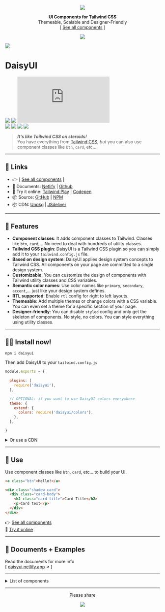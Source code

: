 <div align="center">

[![][logo-url]](#)  

**UI Components for Tailwind CSS**  
Themeable, Scalable and Designer-Friendly  
[ [See all components][netlify-url] ]
  
[![][tweet]][tweet-url]  

</div>

[![][banner-url]][netlify-url]  

# DaisyUI  
[![][build]][build-url] [![][install-size]][install-size-url] [![][styled-css]][styled-css-url]  
[![][npm]][npm-url] [![][dl]][npm-url] [![][commit]][gh-url] [![][license]][license-url]

>***It's like Tailwind CSS on steroids!***  
>You have everything from [Tailwind CSS][tailwind-url], *but* you can also use component classes like `btn`, `card`, etc...

---

## 🔗 Links
- 👉 [ [See all components][netlify-url] ]
- 📘 Documents: [Netlify][netlify-url] | [Github][gh-pages-url]
- 🎲 Try it online: [Tailwind Play][tw-play-url] | [Codepen][codepen-url]
- 📦 Source: [GitHub][gh-url] | [NPM][npm-url]
- 📦 CDN: [Unpkg][unpkg-url] | [JSdeliver][jsdeliver-url]

---

## 🌼 Features   
- **Component classes**: It adds component classes to Tailwind. Classes like `btn`, `card`,... No need to deal with hundreds of utility classes.
- **Tailwind CSS plugin**: DaisyUI is a Tailwind CSS plugin so you can simply add it to your `tailwind.config.js` file.
- **Based on design system**: DaisyUI applies design system concepts to Tailwind CSS. All components on your page are committed to a single design system.
- **Customizable**: You can customize the design of components with Tailwind utility classes and CSS variables.
- **Semantic color names**: Use color names like `primary`, `secondary`, `accent`,... just like your design system defines.
- **RTL supported**: Enable `rtl` config for right to left layouts.
- **Themeable**: Add multiple themes or change colors with a CSS variable. You can even set a theme for a specific section of your page.
- **Designer-friendly**: You can disable `styled` config and only get the skeleton of components. No style, no colors. You can style everything using utility classes.

---

## 👩‍💻 Install now!  

```
npm i daisyui
```

Then add DaisyUI to your `tailwind.config.js`
```js
module.exports = {
  
  plugins: [
    require('daisyui'),
  ],

  // OPTIONAL: if you want to use DaisyUI colors everywhere
  theme: {
    extend: {
      colors: require('daisyui/colors'),
    },
  },

}
```


<details>
<summary>
  Or use a CDN
</summary>


>*Loading CSS files from CDN is not recommended for production. It's better to install Tailwind and DaisyUI as Nodejs dependencies so you can config/customize everything, and purge unused styles.*  

- **Full.css** (Tailwind's default style + DaisyUI components)  
  [![][full-css]][full-css-url]  
  ```
  https://unpkg.com/daisyui@0.8.x/dist/full.css
  ```
- **Default themes** (optional)  
  [![][theme-css]][theme-css-url]   
  ```
  https://unpkg.com/daisyui@0.8.x/dist/themes.css
  ```


</details>

---
## 🎉 Use  
Use component classes like `btn`, `card`, etc... to build your UI.  
```html
<a class="btn">Hello!</a>
```
```html
<div class="shadow card">
  <div class="card-body">
    <h2 class="card-title">Card Title</h2> 
    <p>Card text</p>
  </div>
</div> 
```

👉 [See all components][netlify-url]  
🎲 [Try it online][tw-play-url]  

---

## 📘 Documents + Examples  
Read the documents for more info  
[ [daisyui.netlify.app][netlify-url] ↗︎ ]

---

<details>
<summary>
  List of components
</summary>

- [x] Accordion
- [x] Alert
- [x] Artboard
- [ ] App bar
- [x] Avatar
- [ ] Avatar group
- [x] Badge
- [ ] Banner
- [ ] Breadcrumb
- [x] Button
- [x] Button group
- [ ] Calendar
- [x] Card
- [ ] Chat bubble
- [ ] Comment
- [ ] Countdown
- [ ] Divider
- [ ] Empty placeholder
- [ ] Footer
- [ ] Form
  - [x] Select
  - [x] Text input
  - [x] Text area
  - [x] Checkbox
  - [x] Radio
  - [ ] Range slider
  - [x] Toggle
  - [ ] Upload
- [x] Hero
- [ ] Loading
- [x] Menu
- [ ] Mockup
  - [ ] Browser
  - [x] Code
  - [x] Phone
  - [x] Window
- [x] Navbar
- [ ] Modal
- [x] Pagination
- [x] Progress
- [ ] Statistic
- [ ] Steps
- [ ] Tag
- [ ] Tabs
- [ ] Timeline
- [ ] Toast
- [ ] Tooltip

</details>

---
  
<div align="center">
  
  
Please share  
  
[![][tweet]][tweet-url]  

</div>



[install-size]: https://badgen.net/bundlephobia/min/daisyui?label=Package%20size&color=purple
[base-css]: https://badgen.net/badgesize/normal/https/unpkg.com/daisyui@0.8.x/dist/base.css?label=base.css&color=purple
[styled-css]: https://badgen.net/badgesize/normal/https/unpkg.com/daisyui@0.8.x/dist/styled.css?label=CSS%20size&color=purple
[full-css]: https://badgen.net/badgesize/normal/https/unpkg.com/daisyui@0.8.x/dist/full.css?label=full.css&color=purple
[theme-css]: https://badgen.net/badgesize/normal/https/unpkg.com/daisyui@0.8.x/dist/themes.css?label=themes.css&color=pink
[build]: https://badgen.net/github/checks/saadeghi/daisyui?label=build
[npm]: https://badgen.net/npm/v/daisyui?label=version&icon=npm&color=purple
[dl]: https://badgen.net/npm/dt/daisyui?icon=npm&color=purple
[commit]: https://badgen.net/github/last-commit/saadeghi/daisyui?icon=github&color=purple
[license]: https://badgen.net/github/license/saadeghi/daisyui?color=purple
[tweet]: https://img.shields.io/twitter/url?style=social&url=https%3A%2F%2Fgithub.com%2Fsaadeghi%2Fdaisyui

[install-size-url]: https://bundlephobia.com/result?p=daisyui
[base-css-url]: https://unpkg.com/daisyui@0.8.x/dist/base.css
[styled-css-url]: https://unpkg.com/daisyui@0.8.x/dist/styled.css
[full-css-url]: https://unpkg.com/daisyui@0.8.x/dist/full.css
[theme-css-url]: https://unpkg.com/daisyui@0.8.x/dist/themes.css
[license-url]: https://github.com/saadeghi/daisyui/blob/master/LICENSE
[npm-url]: https://www.npmjs.com/package/daisyui
[gh-url]: https://github.com/saadeghi/daisyui
[tw-play-url]: https://play.tailwindcss.com/908kXKMIeO
[codepen-url]: https://codepen.io/saadeghi/pen/gOwWKvv
[unpkg-url]: https://unpkg.com/browse/daisyui/
[jsdeliver-url]: https://www.jsdelivr.com/package/npm/daisyui
[build-url]: https://github.com/saadeghi/daisyui/actions
[tweet-url]: https://twitter.com/intent/tweet?text=DaisyUI%20%0D%0AUI%20Components%20for%20Tailwind%20CSS%20%0D%0Ahttps://github.com/saadeghi/daisyui

[theming-url]: https://daisyui.netlify.app/docs/add-themes
[netlify-url]: https://daisyui.netlify.app/
[gh-pages-url]: https://saadeghi.github.io/daisyui-demo/
[tailwind-url]: https://tailwindcss.com/
[logo-url]: https://raw.githubusercontent.com/saadeghi/files/main/daisyui/logo.svg
[banner-url]: https://raw.githubusercontent.com/saadeghi/files/main/daisyui/presentation/dark-theme-wide.png

